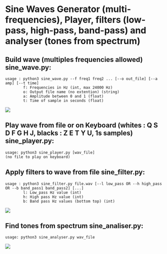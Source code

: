 # Sine Waves Generator (multi-frequencies), Player, filters (low-pass, high-pass, band-pass) and analyser (tones from spectrum)

## Build wave (multiples frequencies allowed) sine_wave.py:
```
usage : python3 sine_wave.py --f freq1 freq2 ... [--o out_file] [--a amp] [--t time]
        f: Frequencies in Hz (int, max 24000 Hz)
        o: Output file name (no extention) (string)
        a: Amplitude between 0 and 1 (float)
        t: Time of sample in seconds (float)
```

![](images/example1.bmp)

## Play wave from file or on Keyboard (whites : Q S D F G H J, blacks : Z E T Y U, 1s samples) sine_player.py:
```
usage: python3 sine_player.py [wav_file]
(no file to play on keyboard)
```

## Apply filters to wave from file sine_filter.py:
```
usage : python3 sine_filter.py file.wav [--l low_pass OR --h high_pass OR --b band_pass1 band_pass2] [...]
        l: Low_pass Hz value (int)
        h: High pass Hz value (int)
        b: Band pass Hz values (bottom top) (int)
```

![](images/example2.bmp)

## Find tones from spectrum sine_analiser.py:
```
usage: python3 sine_analyser.py wav_file
```

![](images/example3.bmp)
